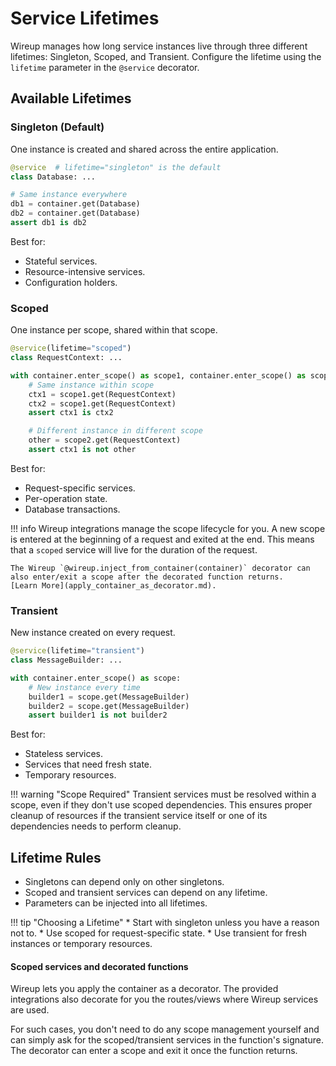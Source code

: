 


# Service Lifetimes

Wireup manages how long service instances live through three different lifetimes: Singleton, Scoped, and Transient. Configure the lifetime using the `lifetime` parameter in the `@service` decorator.

## Available Lifetimes

### Singleton (Default)
One instance is created and shared across the entire application.

```python
@service  # lifetime="singleton" is the default
class Database: ...

# Same instance everywhere
db1 = container.get(Database)
db2 = container.get(Database)
assert db1 is db2
```

Best for:

* Stateful services.
* Resource-intensive services.
* Configuration holders.

### Scoped
One instance per scope, shared within that scope.

```python
@service(lifetime="scoped")
class RequestContext: ...

with container.enter_scope() as scope1, container.enter_scope() as scope2:
    # Same instance within scope
    ctx1 = scope1.get(RequestContext)
    ctx2 = scope1.get(RequestContext)
    assert ctx1 is ctx2

    # Different instance in different scope
    other = scope2.get(RequestContext)
    assert ctx1 is not other
```

Best for:

* Request-specific services.
* Per-operation state.
* Database transactions.

!!! info
    Wireup integrations manage the scope lifecycle for you. 
    A new scope is entered at the beginning of a request and exited at the end. 
    This means that a `scoped` service will live for the duration of the request.

    The Wireup `@wireup.inject_from_container(container)` decorator can also enter/exit a scope after the decorated function returns.
    [Learn More](apply_container_as_decorator.md).

### Transient
New instance created on every request.

```python
@service(lifetime="transient")
class MessageBuilder: ...

with container.enter_scope() as scope:
    # New instance every time
    builder1 = scope.get(MessageBuilder)
    builder2 = scope.get(MessageBuilder)
    assert builder1 is not builder2
```

Best for:

* Stateless services.
* Services that need fresh state.
* Temporary resources.

!!! warning "Scope Required"
    Transient services must be resolved within a scope, even if they don't use scoped dependencies.
    This ensures proper cleanup of resources if the transient service itself or one of its dependencies
    needs to perform cleanup.


## Lifetime Rules

* Singletons can depend only on other singletons.
* Scoped and transient services can depend on any lifetime.
* Parameters can be injected into all lifetimes.

!!! tip "Choosing a Lifetime"
    * Start with singleton unless you have a reason not to.
    * Use scoped for request-specific state.
    * Use transient for fresh instances or temporary resources.

#### Scoped services and decorated functions

Wireup lets you apply the container as a decorator. The provided integrations also decorate for you the routes/views
where Wireup services are used.

For such cases, you don't need to do any scope management yourself and can simply ask for the scoped/transient services
in the function's signature. The decorator can enter a scope and exit it once the function returns.